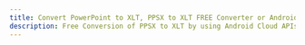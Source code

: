 ---title: Convert PowerPoint to XLT, PPSX to XLT FREE Converter or Android SDKdescription: Free Conversion of PPSX to XLT by using Android Cloud APIs & SDKs. Also Create, Edit & Render Microsoft Word & OpenOffice documents in the Cloud.---